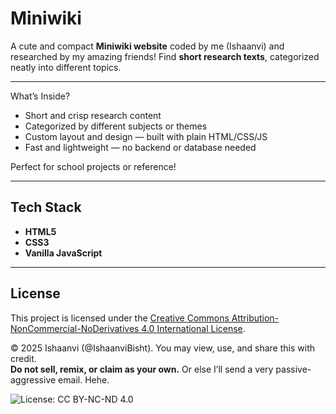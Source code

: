 # Miniwiki

A cute and compact **Miniwiki website** coded by me (Ishaanvi) and researched by my amazing friends! 
Find **short research texts**, categorized neatly into different topics.

---

What’s Inside?

- Short and crisp research content
- Categorized by different subjects or themes
- Custom layout and design — built with plain HTML/CSS/JS
- Fast and lightweight — no backend or database needed

Perfect for school projects or reference!

---

## Tech Stack

- **HTML5**
- **CSS3**
- **Vanilla JavaScript**

---

## License

This project is licensed under the [Creative Commons Attribution-NonCommercial-NoDerivatives 4.0 International License](https://creativecommons.org/licenses/by-nc-nd/4.0/).

© 2025 Ishaanvi (@IshaanviBisht). You may view, use, and share this with credit.  
**Do not sell, remix, or claim as your own.** Or else I’ll send a very passive-aggressive email. Hehe.

![License: CC BY-NC-ND 4.0](https://licensebuttons.net/l/by-nc-nd/4.0/88x31.png)
